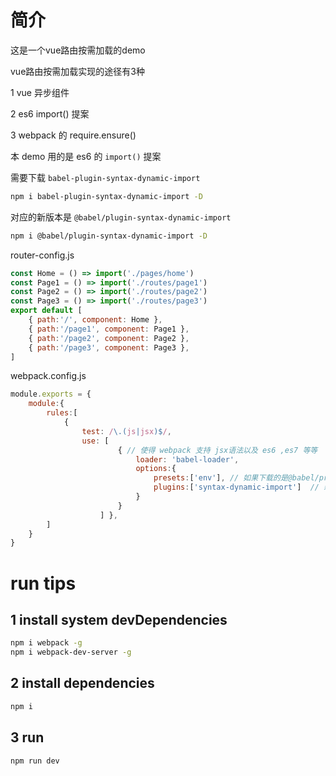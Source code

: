# 简介
这是一个vue路由按需加载的demo

vue路由按需加载实现的途径有3种

1 vue 异步组件

2 es6 import() 提案

3 webpack 的 require.ensure() 

本 demo 用的是 es6 的 `import()` 提案 

需要下载 `babel-plugin-syntax-dynamic-import`

```bash
npm i babel-plugin-syntax-dynamic-import -D
```

对应的新版本是 `@babel/plugin-syntax-dynamic-import`

```bash
npm i @babel/plugin-syntax-dynamic-import -D
```

router-config.js
```js
const Home = () => import('./pages/home')
const Page1 = () => import('./routes/page1')
const Page2 = () => import('./routes/page2')
const Page3 = () => import('./routes/page3')
export default [
    { path:'/', component: Home },
    { path:'/page1', component: Page1 },
    { path:'/page2', component: Page2 },
    { path:'/page3', component: Page3 },
]
```

webpack.config.js
```js
module.exports = {
    module:{
        rules:[
            { 
                test: /\.(js|jsx)$/, 
                use: [
                        { // 使得 webpack 支持 jsx语法以及 es6 ,es7 等等
                            loader: 'babel-loader', 
                            options:{ 
                                presets:['env'], // 如果下载的是@babel/preset-env 则写 @babel/preset-env 否则写 env
                                plugins:['syntax-dynamic-import']  // 新版本插件写法 @babel/plugin-syntax-dynamic-import
                            } 
                        }
                    ] }, 
        ]
    }
}
```

# run tips

## 1 install system devDependencies

```bash
npm i webpack -g
npm i webpack-dev-server -g
```

## 2 install dependencies

```bash
npm i
```

## 3 run 

```bash
npm run dev
```
